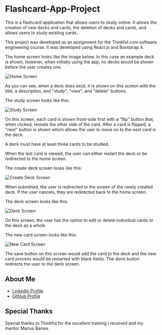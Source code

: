 # Flashcard-App-Project

This is a flashcard application that allows users to study online. It allows the creation of new decks and cards, the deletion of decks and cards, and allows users to study existing cards.

This project was developed as an assignment for the Thinkful.com software engineering course. It was developed using React.js and Bootstrap 4.

The home screen looks like the image below. In this case an example deck is shown, however, when initially using the app, no decks would be shown before the user creates one.

![Home Screen](https://res.cloudinary.com/strive/image/upload/w_1000,h_1000,c_limit/8ad6e17b7d849280a619e4bb69c26baa-home.png)

As you can see, when a deck does exist, it is shown on this screen with the title, a description, and "study", "view", and "delete" buttons.

The study screen looks like this:

![Study Screen](https://res.cloudinary.com/strive/image/upload/w_1000,h_1000,c_limit/e5adaf57aef5e38f4dcd8e7efd0a5dc9-study-first-card.png)

On this screen, each card is shown front-side first with a "flip" button that, when clicked, reveals the other side of the card. After a card is flipped, a "next" button is shown which allows the user to move on to the next card in the deck.

A deck must have at least three cards to be studied.

When the last card is viewed, the user can either restart the deck or be redirected to the home screen.

The create deck screen looks like this:

![Create Deck Screen](https://res.cloudinary.com/strive/image/upload/w_1000,h_1000,c_limit/c5806a5777aa468623767d8fa4fa8fe8-deck-create.png)

When submitted, the user is redirected to the screen of the newly created deck. If the user cancels, they are redirected back to the home screen.

The deck screen looks like this:

![Deck Screen](https://res.cloudinary.com/strive/image/upload/w_1000,h_1000,c_limit/f63b8bedaaf37cd8c3245febe6f0275f-deck.png)

On this screen, the user has the option to edit or delete individual cards or the deck as a whole. 

The new card screen looks like this:

![New Card Screen](https://res.cloudinary.com/strive/image/upload/w_1000,h_1000,c_limit/fcc7dde129ed17b6ee199313e1dbc542-card-add.png)

The save button on this screen would add the card to the deck and the new card process would be restarted with blank fields.
The done button redirects the user to the deck screen.

## About Me

* [LinkedIn Profile](https://www.linkedin.com/in/david-arvidson/)
* [GitHub Profile](https://github.com/DavidxArvidson)

## Special Thanks

Special thanks to Thinkful for the excellent training I received and my mentor Marius Banea.
